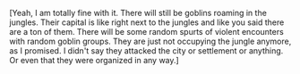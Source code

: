 [Yeah, I am totally fine with it. There will still be goblins roaming in the jungles. Their capital is like right next to the jungles and like you said there are a ton of them. There will be some random spurts of violent encounters with random goblin groups. They are just not occupying the jungle anymore, as I promised. I didn't say they attacked the city or settlement or anything. Or even that they were organized in any way.]